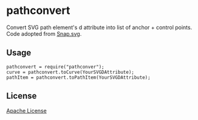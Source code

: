 # pathconvert

Convert SVG path element's d attribute into list of anchor + control points. Code adopted from [Snap.svg](http://snapsvg.io).

## Usage

    pathconvert = require("pathconver");
    curve = pathconvert.toCurve(YourSVGDAttribute);
    pathItem = pathconvert.toPathItem(YourSVGDAttribute);


## License

[Apache License](https://raw.githubusercontent.com/zbryikt/pathconvert/master/LICENSE)
